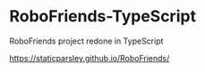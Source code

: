 # RoboFriends-TypeScript
RoboFriends project redone in TypeScript

https://staticparsley.github.io/RoboFriends/
